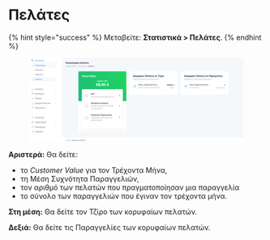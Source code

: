 # Πελάτες

{% hint style="success" %}
Μεταβείτε: **Στατιστικά > Πελάτες**.
{% endhint %}

<figure><img src="../.gitbook/assets/ScreenHunter 53 (1).png" alt=""><figcaption></figcaption></figure>

**Αριστερά:** Θα δείτε:

* το _Customer Value_ για τον Τρέχοντα Μήνα,&#x20;
* τη Μέση Συχνότητα Παραγγελιών,&#x20;
* τον αριθμό των πελατών που πραγματοποίησαν μια παραγγελία&#x20;
* το σύνολο των παραγγελιών που έγιναν τον τρέχοντα μήνα.

**Στη μέση:** Θα δείτε τον Τζίρο των κορυφαίων πελατών.

**Δεξιά:** Θα δείτε τις Παραγγελίες των κορυφαίων πελατών.
